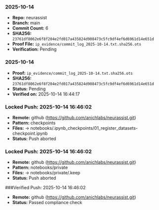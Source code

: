 
### 2025-10-14
- **Repo:** neurassist
- **Branch:** main
- **Commit Count:** 6
- **SHA256:** `23761df8062e6f8f204e2fd017a435824d908473c5fc9df4ef6d6961d14e651d`
- **Proof File:** `ip_evidence/commit_log_2025-10-14.txt.sha256.ots`
- **Verification:** Pending

### 2025-10-14
- **Proof:** `ip_evidence/commit_log_2025-10-14.txt.sha256.ots`
- **SHA256:** `23761df8062e6f8f204e2fd017a435824d908473c5fc9df4ef6d6961d14e651d`
- **Status:** Pending
- **Verified on:** 2025-10-14 16:44:17

### Locked Push: 2025-10-14 16:46:02
- **Remote:** github (https://github.com/anichlabs/neurassist.git)
- **Pattern:** checkpoints
- **Files:**
   -> notebooks/.ipynb_checkpoints/01_register_datasets-checkpoint.ipynb
- **Status:** Push aborted

### Locked Push: 2025-10-14 16:46:02
- **Remote:** github (https://github.com/anichlabs/neurassist.git)
- **Pattern:** notebooks/private
- **Files:**
   -> notebooks/private/.keep
- **Status:** Push aborted

###Verified Push: 2025-10-14 16:46:02
- **Remote:** github (https://github.com/anichlabs/neurassist.git)
- **Status:** Passed compliance check
